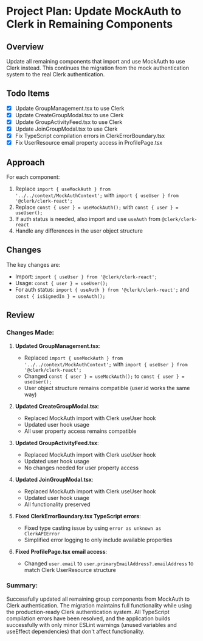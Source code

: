 # Project Plan: Update MockAuth to Clerk in Remaining Components

## Overview
Update all remaining components that import and use MockAuth to use Clerk instead. This continues the migration from the mock authentication system to the real Clerk authentication.

## Todo Items

- [x] Update GroupManagement.tsx to use Clerk
- [x] Update CreateGroupModal.tsx to use Clerk
- [x] Update GroupActivityFeed.tsx to use Clerk
- [x] Update JoinGroupModal.tsx to use Clerk
- [x] Fix TypeScript compilation errors in ClerkErrorBoundary.tsx
- [x] Fix UserResource email property access in ProfilePage.tsx

## Approach
For each component:
1. Replace `import { useMockAuth } from '../../context/MockAuthContext';` with `import { useUser } from '@clerk/clerk-react';`
2. Replace `const { user } = useMockAuth();` with `const { user } = useUser();`
3. If auth status is needed, also import and use `useAuth` from `@clerk/clerk-react`
4. Handle any differences in the user object structure

## Changes
The key changes are:
- Import: `import { useUser } from '@clerk/clerk-react';`
- Usage: `const { user } = useUser();`
- For auth status: `import { useAuth } from '@clerk/clerk-react';` and `const { isSignedIn } = useAuth();`

## Review

### Changes Made:

1. **Updated GroupManagement.tsx**:
   - Replaced `import { useMockAuth } from '../../context/MockAuthContext';` with `import { useUser } from '@clerk/clerk-react';`
   - Changed `const { user } = useMockAuth();` to `const { user } = useUser();`
   - User object structure remains compatible (user.id works the same way)

2. **Updated CreateGroupModal.tsx**:
   - Replaced MockAuth import with Clerk useUser hook
   - Updated user hook usage
   - All user property access remains compatible

3. **Updated GroupActivityFeed.tsx**:
   - Replaced MockAuth import with Clerk useUser hook
   - Updated user hook usage
   - No changes needed for user property access

4. **Updated JoinGroupModal.tsx**:
   - Replaced MockAuth import with Clerk useUser hook
   - Updated user hook usage
   - All functionality preserved

5. **Fixed ClerkErrorBoundary.tsx TypeScript errors**:
   - Fixed type casting issue by using `error as unknown as ClerkAPIError`
   - Simplified error logging to only include available properties

6. **Fixed ProfilePage.tsx email access**:
   - Changed `user.email` to `user.primaryEmailAddress?.emailAddress` to match Clerk UserResource structure

### Summary:
Successfully updated all remaining group components from MockAuth to Clerk authentication. The migration maintains full functionality while using the production-ready Clerk authentication system. All TypeScript compilation errors have been resolved, and the application builds successfully with only minor ESLint warnings (unused variables and useEffect dependencies) that don't affect functionality.